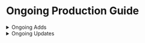 # Ongoing Production Guide

<details>

<summary>Ongoing Adds</summary>

1. Tables (\*\*anyone – with Table Add/Edit access)
2. DTBMs / RTBMs (Table Conveners only)
3. Agendas (Table Conveners only)
4. Strategies (Org Admin only)
5. Values (Org Admin only)
6. Org Members (Org Admin only)
7. Org Community Members  (\*\*anyone – with Table Add/Edit access)
8. Org Members Converted to JoD Users (via email request to JustOrg Design ONLY)

</details>

<details>

<summary>Ongoing Updates</summary>

1. DTBMs / RTBMs (Table Conveners only)
2. Agendas (Table Conveners only)
   1. Agenda Notes
   2. Real-time Decisions Made
3. Org Members (Org Admin only)
4. Org Community Members (Org Admin only)
5. JoD Users (Super Admin only)
   1. IMPORTANT NOTE: update emails in both the user table and org member table)

</details>
